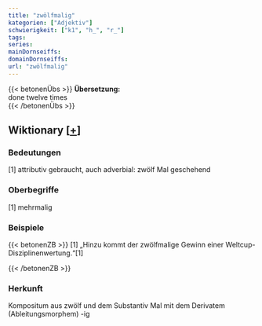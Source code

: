 ```yaml
---
title: "zwölfmalig"
kategorien: ["Adjektiv"]
schwierigkeit: ["k1", "h_", "r_"]
tags:
series:
mainDornseiffs:
domainDornseiffs:
url: "zwölfmalig"
---
```


{{< betonenÜbs >}}
**Übersetzung:**  
done  twelve times  
{{< /betonenÜbs >}}

## Wiktionary [[+](https://de.wiktionary.org/wiki/zwölfmalig)]

### Bedeutungen
[1] attributiv gebraucht, auch adverbial: zwölf Mal geschehend  

### Oberbegriffe
[1] mehrmalig  

### Beispiele
{{< betonenZB >}}
[1] „Hinzu kommt der zwölfmalige Gewinn einer Weltcup-Disziplinenwertung.“[1]  

{{< /betonenZB >}}
### Herkunft
Kompositum aus zwölf und dem Substantiv Mal mit dem Derivatem (Ableitungsmorphem) -ig  


